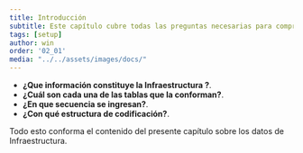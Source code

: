 ```yaml
---
title: Introducción
subtitle: Este capítulo cubre todas las preguntas necesarias para comprender claramente qué es la infraestructura AM y para qué sirve.
tags: [setup]
author: win
order: '02_01'
media: "../../assets/images/docs/"
---
```

- **¿Que información constituye la Infraestructura ?**.
- **¿Cuál son cada una de las tablas que la conforman?**.
- **¿En que secuencia se ingresan?**.
- **¿Con qué estructura de codificación?**.

Todo esto conforma el contenido del presente capítulo sobre los datos de Infraestructura.
